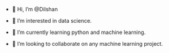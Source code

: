 - 👋 Hi, I’m @Dilshan
- 👀 I’m interested in data science.

- 🌱 I’m currently learning python and machine learning.
- 💞️ I’m looking to collaborate on any machine learning project.


<!---
Black-panthr/Black-panthr is a ✨ special ✨ repository because its `README.md` (this file) appears on your GitHub profile.
You can click the Preview link to take a look at your changes.
--->
